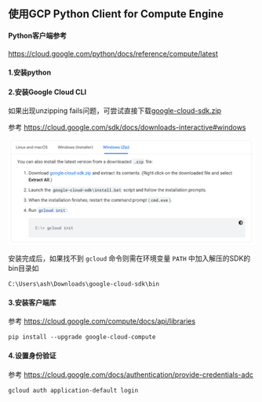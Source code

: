 <!-- ## 使用GCP API创建实例

#### 参考
https://cloud.google.com/compute/docs/reference/rest/v1/instances/insert#http-request -->

## 使用GCP Python Client for Compute Engine

#### Python客户端参考
https://cloud.google.com/python/docs/reference/compute/latest

#### 1.安装python

#### 2.安装Google Cloud CLI
如果出现unzipping fails问题，可尝试直接下载[google-cloud-sdk.zip](https://dl.google.com/dl/cloudsdk/channels/rapid/google-cloud-sdk.zip)

参考 https://cloud.google.com/sdk/docs/downloads-interactive#windows

![pic1](./batdev1.PNG)

安装完成后，如果找不到 `gcloud` 命令则需在环境变量 `PATH` 中加入解压的SDK的bin目录如
```
C:\Users\ash\Downloads\google-cloud-sdk\bin
```

#### 3.安装客户端库
参考 https://cloud.google.com/compute/docs/api/libraries
```
pip install --upgrade google-cloud-compute
```

#### 4.设置身份验证
参考 https://cloud.google.com/docs/authentication/provide-credentials-adc
```
gcloud auth application-default login
```